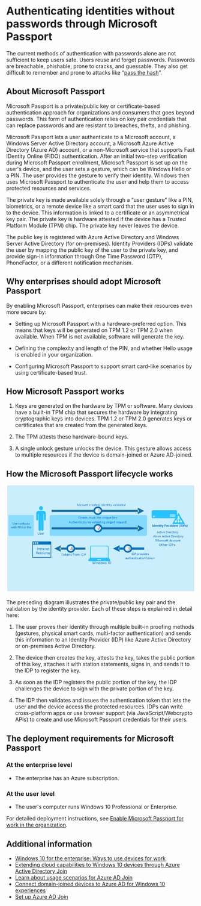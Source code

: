 <properties
	pageTitle="Authenticating identities without passwords through Microsoft Passport | Microsoft Azure"
	description="Provides an overview of Microsoft Passport and additional information on deploying Microsoft Passport."
	services="active-directory"
	documentationCenter=""
	authors="femila"
	manager="swadhwa"
	editor=""
	tags="azure-classic-portal"/>

<tags
	ms.service="active-directory"
	ms.workload="identity"
	ms.tgt_pltfrm="na"
	ms.devlang="na"
	ms.topic="article"
	ms.date="06/23/2016"
	ms.author="femila"/>

# Authenticating identities without passwords through Microsoft Passport

The current methods of authentication with passwords alone are not sufficient to keep users safe. Users reuse and forget passwords. Passwords are breachable, phishable, prone to cracks, and guessable. They also get difficult to remember and prone to attacks like “[pass the hash](https://technet.microsoft.com/dn785092.aspx)”.

## About Microsoft Passport
Microsoft Passport is a private/public key or certificate-based authentication approach for organizations and consumers that goes beyond passwords. This form of authentication relies on  key pair credentials that can replace passwords and are resistant to breaches, thefts, and phishing.

 Microsoft Passport lets a user authenticate to a Microsoft account, a Windows Server Active Directory account, a Microsoft Azure Active Directory (Azure AD) account, or a non-Microsoft service that supports Fast IDentity Online (FIDO) authentication. After an initial two-step verification during Microsoft Passport enrollment, Microsoft Passport is set up on the user's device, and the user sets a gesture, which can be Windows Hello or a PIN. The user provides the gesture to verify their identity. Windows then uses Microsoft Passport to authenticate the user and help them to access protected resources and services.

The private key is made available solely through a “user gesture” like a PIN, biometrics, or a remote device like a smart card that the user uses to sign in to the device. This information is linked to a certificate or an asymmetrical key pair. The private key is hardware attested if the device has a Trusted Platform Module (TPM) chip. The private key never leaves the device.

The public key is registered with Azure Active Directory and Windows Server Active Directory (for on-premises). Identity Providers (IDPs) validate the user by mapping the public key of the user to the private key, and provide sign-in information through One Time Password (OTP), PhoneFactor, or a different notification mechanism.

## Why enterprises should adopt Microsoft Passport

By enabling Microsoft Passport, enterprises can make their resources even more secure by:

* Setting up Microsoft Passport with a hardware-preferred option. This means that keys will be generated on TPM 1.2 or TPM 2.0 when available. When TPM is not available, software will generate the key.

* Defining the complexity and length of the PIN, and whether Hello usage is enabled in your organization.

* Configuring Microsoft Passport to support smart card-like scenarios by using certificate-based trust.

## How Microsoft Passport works
1. Keys are generated on the hardware by TPM or software. Many devices have a built-in TPM chip that secures the hardware by integrating cryptographic keys into devices. TPM 1.2 or TPM 2.0 generates keys or certificates that are created from the generated keys.

2. The TPM attests these hardware-bound keys.

3. A single unlock gesture unlocks the device. This gesture allows access to multiple resources if the device is domain-joined or Azure AD-joined.

## How the Microsoft Passport lifecycle works

![Microsoft Passport lifecycle](./media/active-directory-azureadjoin/active-directory-azureadjoin-microsoft-passport.png)

The preceding diagram illustrates the private/public key pair and the validation by the identity provider. Each of these steps is explained in detail here:

1. The user proves their identity through multiple built-in proofing methods (gestures, physical smart cards, multi-factor authentication) and sends this information to an Identity Provider (IDP) like Azure Active Directory or on-premises Active Directory.

2. The device then creates the key, attests the key, takes the public portion of this key, attaches it with station statements, signs in, and sends it to the IDP to register the key.

4. As soon as the IDP registers the public portion of the key, the IDP challenges the device to sign with the private portion of the key.

5. The IDP then validates and issues the authentication token that lets the user and the device access the protected resources. IDPs can write cross-platform apps or use browser support (via JavaScript/Webcrypto APIs) to create and use Microsoft Passport credentials for their users.

## The deployment requirements for Microsoft Passport
### At the enterprise level

* The enterprise has an Azure subscription.

### At the user level

* The user's computer runs Windows 10 Professional or Enterprise.

For detailed deployment instructions, see [Enable Microsoft Passport for work in the organization](active-directory-azureadjoin-passport-deployment.md).


## Additional information

* [Windows 10 for the enterprise: Ways to use devices for work](active-directory-azureadjoin-windows10-devices-overview.md)
* [Extending cloud capabilities to Windows 10 devices through Azure Active Directory Join](active-directory-azureadjoin-user-upgrade.md)
* [Learn about usage scenarios for Azure AD Join](active-directory-azureadjoin-deployment-aadjoindirect.md)
* [Connect domain-joined devices to Azure AD for Windows 10 experiences](active-directory-azureadjoin-devices-group-policy.md)
* [Set up Azure AD Join](active-directory-azureadjoin-setup.md)
